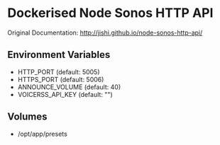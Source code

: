 # Dockerised Node Sonos HTTP API

Original Documentation: http://jishi.github.io/node-sonos-http-api/

## Environment Variables

* HTTP_PORT (default: 5005)
* HTTPS_PORT (default: 5006)
* ANNOUNCE_VOLUME (default: 40)
* VOICERSS_API_KEY (default: "")

## Volumes

* /opt/app/presets
